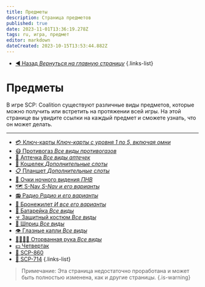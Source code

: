 ```yaml
---
title: Предметы
description: Страница предметов
published: true
date: 2023-11-01T13:36:19.278Z
tags: ru, игра, предмет
editor: markdown
dateCreated: 2023-10-15T13:53:44.882Z
---
```


- [:arrow_backward: Назад *Вернуться на главную страницу*](/ru/home)
{.links-list}
# Предметы
В игре SCP: Coalition существуют различные виды предметов, которые можно получить или встретить на протяжении всей игры. На этой странице вы увидите ссылки на каждый предмет и сможете узнать, что он может делать.

---
- [:credit_card: Ключ-карты *Ключ-карты с уровня 1 по 5, включая омни*](/ru/game/items/Keycards)
- [:mask: Противогаз *Все виды противогазов*](/ru/game/items/gas-mask)
- [:hospital: Аптечка *Все виды аптечек*](/ru/game/items/first-aid-kit)
- [:briefcase: Кошелек *Дополнительные слоты*](/ru/game/items/Wallet)
- [:clipboard: Планшет *Дополнительные слоты*](/ru/game/items/clipboard)
- [🥽 Очки ночного видения *ПНВ*](/ru/game/items/nvg)
- [🗺️ S-Nav *S-Nav и его варианты*](/ru/game/items/SNAV)
- [📻 Радио *Радио и его варианты*](/ru/game/items/radio)
- [🦺 Бронежилет *И все его варианты*](/ru/game/items/ballistic-vest)
- [🔋 Батарейка *Все виды*](/ru/game/items/battery)
- [☣ Защитный костюм *Все виды*](/ru/game/items/hazmat-suit)
- [💉 Шприц *Все виды*](/ru/game/items/syringe)
- [👁️ Глазные капли *Все виды*](/ru/game/items/eyedrops)
- [✋🏻✋🏿 Оторванная рука *Все виды*](/ru/game/items/severed-hands)
- [💵 Четвертак](/ru/game/items/quarter)
- [🔑 SCP-860](/ru/game/items/scp-860)
- [💍 SCP-714](/ru/game/items/scp-714)
{.links-list}

> Примечание: Эта страница недостаточно проработана и может быть полностью изменена, как и другие страницы.
{.is-warning}